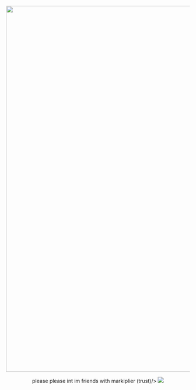 <p align="center"><img width="1500" height="1000" alt="nene" src="https://github.com/user-attachments/assets/633c41c2-7909-42c9-b1df-fb0d412908b4" />
  <p align="center"> please please int im friends with markiplier (trust)/>
    
  <a href="https://github.com/kittinan/spotify-github-profile">
    <img src="https://spotify-github-profile.kittinanx.com/api/view?uid=4hzitgzddspxu4u4ddp4ospzv&cover_image=true&theme=spotify-embed&show_offline=false&background_color=121212&interchange=false&profanity=false&mode=light&bar_color=cf9ee6&bar_color_cover=false">
  </a>
</p>
